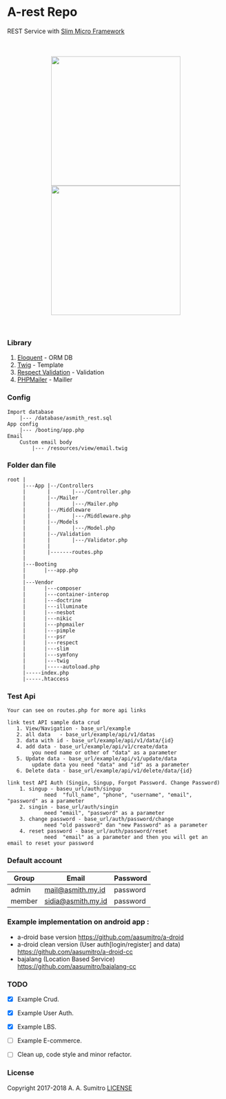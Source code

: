 # A-rest Repo
REST Service with [Slim Micro Framework](https://www.slimframework.com/)

<p align="center" style="margin-top:50px">
  <img src="https://raw.githubusercontent.com/aasumitro/a-rest/master/resources/assets/images/test.png" width="300">
  <img src="https://raw.githubusercontent.com/aasumitro/a-rest/master/resources/assets/images/database.png" width="300">
</p>
<br>

### Library

1. [Eloquent](https://github.com/illuminate/database) - ORM DB
2. [Twig](https://github.com/twigphp/Twig) - Template
3. [Respect Validation](https://github.com/Respect/Validation) - Validation
4. [PHPMailer](https://github.com/PHPMailer/PHPMailer) - Mailler

### Config
    Import database
        |--- /database/asmith_rest.sql
    App config
        |--- /booting/app.php
    Email
        Custom email body
            |--- /resources/view/email.twig

### Folder dan file
    root |
         |---App |--/Controllers
         |       |       |---/Controller.php
         |       |--/Mailer
         |       |       |---/Mailer.php
         |       |--/Middleware
         |       |       |---/Middleware.php
         |       |--/Models
         |       |       |---/Model.php
         |       |--/Validation
         |       |       |---/Validator.php
         |       |
         |       |-------routes.php
         |
         |---Booting
         |      |---app.php
         |
         |---Vendor
         |      |---composer
         |      |---container-interop
         |      |---doctrine
         |      |---illuminate
         |      |---nesbot
         |      |---nikic
         |      |---phpmailer
         |      |---pimple
         |      |---psr
         |      |---respect
         |      |---slim
         |      |---symfony
         |      |---twig
         |      |-----autoload.php
         |-----index.php
         |-----.htaccess


### Test Api

    Your can see on routes.php for more api links

    link test API sample data crud
       1. View/Navigation - base_url/example
       2. all data   - base_url/example/api/v1/datas
       3. data with id - base_url/example/api/v1/data/{id}
       4. add data - base_url/example/api/v1/create/data
            you need name or other of "data" as a parameter
       5. Update data - base_url/example/api/v1/update/data
            update data you need "data" and "id" as a parameter
       6. Delete data - base_url/example/api/v1/delete/data/{id}

    link test API Auth (Singin, Singup, Forgot Password. Change Password)
        1. singup - baseu_url/auth/singup
                need  "full_name", "phone", "username", "email", "password" as a parameter
        2. singin - base_url/auth/singin
                need "email", "password" as a parameter
        3. change password - base_url/auth/password/change
                need "old password" dan "new Password" as a parameter
        4. reset password - base_url/auth/password/reset
                need  "email" as a parameter and then you will get an email to reset your password


### Default account

Group | Email | Password
------------ |------------ | -------------
admin | mail@asmith.my.id | password
member | sidia@asmith.my.id | password

### Example implementation on android app :
- a-droid base version https://github.com/aasumitro/a-droid
- a-droid clean version (User auth[login/register] and data) https://github.com/aasumitro/a-droid-cc
- bajalang (Location Based Service) https://github.com/aasumitro/bajalang-cc


### TODO
- [X] Example Crud.
- [X] Example User Auth.
- [X] Example LBS.
- [ ] Example E-commerce.
- [ ] Clean up, code style and minor refactor.


### License
Copyright 2017-2018 A. A. Sumitro [LICENSE](https://github.com/aasumitro/a-rest/blob/master/LICENSE)